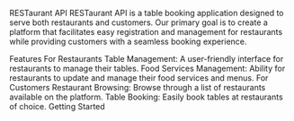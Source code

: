 RESTaurant API
RESTaurant API is a table booking application designed to serve both restaurants and customers. Our primary goal is to create a platform that facilitates easy registration and management for restaurants while providing customers with a seamless booking experience.

Features
For Restaurants
Table Management: A user-friendly interface for restaurants to manage their tables.
Food Services Management: Ability for restaurants to update and manage their food services and menus.
For Customers
Restaurant Browsing: Browse through a list of restaurants available on the platform.
Table Booking: Easily book tables at restaurants of choice.
Getting Started